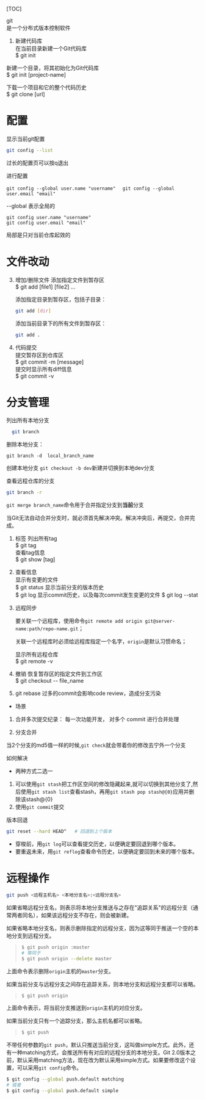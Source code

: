 [TOC]

git  
是一个分布式版本控制软件  

1. 新建代码库  
在当前目录新建一个Git代码库  
$ git init

新建一个目录，将其初始化为Git代码库  
$ git init [project-name]  

下载一个项目和它的整个代码历史  
$ git clone [url]  

# 配置  

显示当前git配置

```sh
git config --list  
```

过长的配置页可以按q退出

进行配置

`git config --global user.name "username"  `
`git config --global user.email "email"`

--global 表示全局的

`git config user.name "username"`  
`git config user.email "email"`

局部是只对当前仓库起效的

# 文件改动

3. 增加/删除文件
    添加指定文件到暂存区  
    $ git add [file1] [file2] ...

    添加指定目录到暂存区，包括子目录：

    ```sh
    git add [dir]
    ```

    添加当前目录下的所有文件到暂存区：

    ```sh
    git add .
    ```

4. 代码提交  
    提交暂存区到仓库区  
    $ git commit -m [message]    
    提交时显示所有diff信息  
    $ git commit -v

# 分支管理
列出所有本地分支
```sh
  git branch
```

 删除本地分支：

  ```shell
  git branch -d  local_branch_name
  ```
  创建本地分支
  `git checkout -b dev`新建并切换到本地dev分支

查看远程仓库的分支

```sh
git branch -r
```

`git merge branch_name`命令用于合并指定分支到**当前**分支

当Git无法自动合并分支时，就必须首先解决冲突。解决冲突后，再提交，合并完成。


1. 标签
    列出所有tag  
    $ git tag  
    查看tag信息  
    $ git show [tag]

2. 查看信息  
    显示有变更的文件  
    $ git status
    显示当前分支的版本历史  
    $ git log
    显示commit历史，以及每次commit发生变更的文件
    $ git log --stat

3. 远程同步

    要关联一个远程库，使用命令`git remote add origin git@server-name:path/repo-name.git`；

    关联一个远程库时必须给远程库指定一个名字，`origin`是默认习惯命名；

    显示所有远程仓库  
    $ git remote -v

4. 撤销
    恢复暂存区的指定文件到工作区  
    $ git checkout -- file_name

5. git rebase
    过多的commit会影响code review，造成分支污染
* 场景
1. 合并多次提交纪录：
    每一次功能开发， 对多个 commit 进行合并处理   

2. 分支合并

当2个分支的md5值一样的时候,`git check`就会带着你的修改去宁外一个分支

   如何解决

   - 两种方式二选一

   1. 可以使用`git stash`把工作区空间的修改隐藏起来,就可以切换到其他分支了,然后使用`git stash list`查看stash，再用`git stash pop stash@{0}`应用并删除该stash@{0}
   2. 使用`git commit`提交

版本回退

```sh
git reset --hard HEAD^   # 回退到上个版本
```

- 穿梭前，用`git log`可以查看提交历史，以便确定要回退到哪个版本。
- 要重返未来，用`git reflog`查看命令历史，以便确定要回到未来的哪个版本。

# 远程操作

```sh
git push <远程主机名> <本地分支名>:<远程分支名>
```

如果省略远程分支名，则表示将本地分支推送与之存在"追踪关系"的远程分支（通常两者同名），如果该远程分支不存在，则会被新建。

如果省略本地分支名，则表示删除指定的远程分支，因为这等同于推送一个空的本地分支到远程分支。

> ```sh
> $ git push origin :master
> # 等同于
> $ git push origin --delete master
> ```

上面命令表示删除`origin`主机的`master`分支。

如果当前分支与远程分支之间存在追踪关系，则本地分支和远程分支都可以省略。

> ```sh
> $ git push origin
> ```

上面命令表示，将当前分支推送到`origin`主机的对应分支。

如果当前分支只有一个追踪分支，那么主机名都可以省略。

> ```sh
> $ git push
> ```

不带任何参数的`git push`，默认只推送当前分支，这叫做simple方式。此外，还有一种matching方式，会推送所有有对应的远程分支的本地分支。Git 2.0版本之前，默认采用matching方法，现在改为默认采用simple方式。如果要修改这个设置，可以采用`git config`命令。

```sh
$ git config --global push.default matching
# 或者
$ git config --global push.default simple
```


